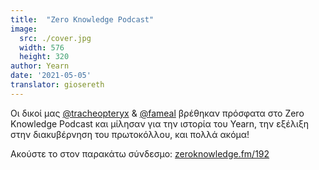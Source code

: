 ```yaml
---
title:  "Zero Knowledge Podcast"
image:
  src: ./cover.jpg
  width: 576
  height: 320
author: Yearn
date: '2021-05-05'
translator: giosereth
---
```


Oι δικοί μας [@tracheopteryx](https://twitter.com/tracheopteryx) & [@fameal](https://twitter.com/fameal) βρέθηκαν πρόσφατα στο Zero Knowledge Podcast και μίλησαν για την ιστορία του Yearn, την εξέλιξη στην διακυβέρνηση του πρωτοκόλλου, και πολλά ακόμα!

Ακούστε το στον παρακάτω σύνδεσμο:
[zeroknowledge.fm/192](https://www.zeroknowledge.fm/192)
